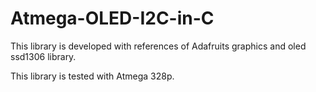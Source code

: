 # Atmega-OLED-I2C-in-C
This library is developed with references of Adafruits graphics and oled ssd1306 library.

This library is tested with Atmega 328p.
